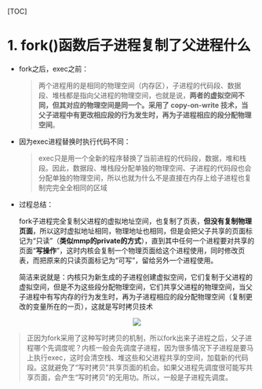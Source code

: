 [TOC]

# 1. fork()函数后子进程复制了父进程什么

* fork之后，exec之前：

  > 两个进程用的是相同的物理空间（内存区），子进程的代码段、数据段、堆栈都是指向父进程的物理空间，也就是说，**两者的虚拟空间不同，但其对应的物理空间是同一个。采用了 copy-on-write 技术，当父子进程中有更改相应段的行为发生时，再为子进程相应的段分配物理空间**。

* 因为exec进程替换时执行代码不同：

  > exec只是用一个全新的程序替换了当前进程的代码段，数据，堆和栈段。因此，数据段、堆栈段分配单独的物理空间、子进程的代码段也会分配单独的物理空间，所以也就为什么不是直接在内存上给子进程也复制完完全全相同的区域

* 过程总结：

  ​        fork子进程完全复制父进程的虚拟地址空间，也复制了页表，**但没有复制物理页面**，所以这时虚拟地址相同，物理地址也相同，但是会把父子共享的页面标记为“只读”（**类似mmp的private的方式**），直到其中任何一个进程要对共享的页面“**写操作**”，这时内核会复制一个物理页面给这个进程使用，同时修改页表，而把原来的只读页面标记为“可写”，留给另外一个进程使用。

  ​        简洁来说就是：内核只为新生成的子进程创建虚拟空间，它们复制于父进程的虚拟空间，但是不为这些段分配物理空间，它们共享父进程的物理空间，当父子进程中有写内存的行为发生时，再为子进程相应的段分配物理空间（复制更改的变量所在的一页），这就是写时拷贝技术

  <div align="center">    
    <img src="https://img-blog.csdn.net/20180810204440411?watermark/2/text/aHR0cHM6Ly9ibG9nLmNzZG4ubmV0L0V1bmljZV9mYW4xMjA3/font/5a6L5L2T/fontsize/400/fill/I0JBQkFCMA==/dissolve/70" />
    </div>

> 正因为fork采用了这种写时拷贝的机制，所以fork出来子进程之后，父子进程哪个先调度呢？内核一般会先调度子进程，因为很多情况下子进程是要马上执行exec，这时会清空栈、堆这些和父进程共享的空间，加载新的代码段。这就避免了“写时拷贝”共享页面的机会。如果父进程先调度很可能写共享页面，会产生“写时拷贝”的无用功。所以，一般是子进程先调度。

